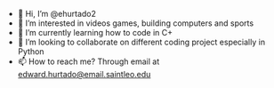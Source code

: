 - 👋 Hi, I’m @ehurtado2
- 👀 I’m interested in videos games, building computers and sports
- 🌱 I’m currently learning how to code in C+
- 💞️ I’m looking to collaborate on different coding project especially in Python
- 📫 How to reach me? Through email at edward.hurtado@email.saintleo.edu

<!---
ehurtado2/ehurtado2 is a ✨ special ✨ repository because its `README.md` (this file) appears on your GitHub profile.
You can click the Preview link to take a look at your changes.
--->
